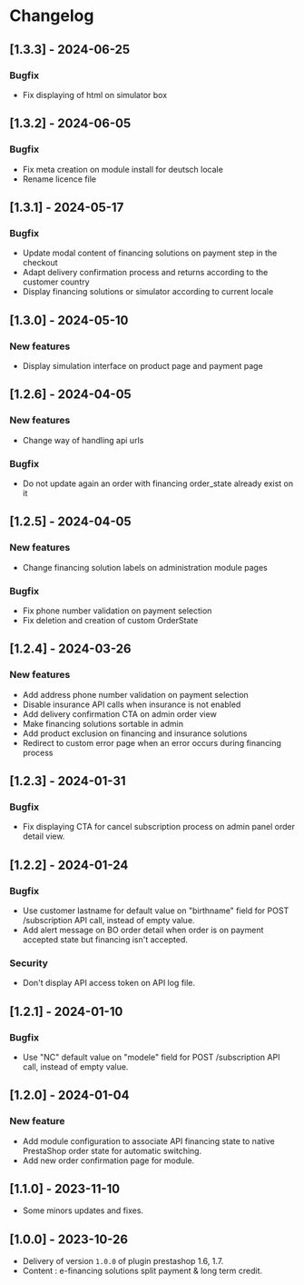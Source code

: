 # Changelog

## [1.3.3] - 2024-06-25
### Bugfix
- Fix displaying of html on simulator box

## [1.3.2] - 2024-06-05
### Bugfix
- Fix meta creation on module install for deutsch locale
- Rename licence file

## [1.3.1] - 2024-05-17
### Bugfix
- Update modal content of financing solutions on payment step in the checkout
- Adapt delivery confirmation process and returns according to the customer country
- Display financing solutions or simulator according to current locale

## [1.3.0] - 2024-05-10
### New features
- Display simulation interface on product page and payment page

## [1.2.6] - 2024-04-05
### New features
- Change way of handling api urls
### Bugfix
- Do not update again an order with financing order_state already exist on it

## [1.2.5] - 2024-04-05
### New features
- Change financing solution labels on administration module pages
### Bugfix
- Fix phone number validation on payment selection
- Fix deletion and creation of custom OrderState

## [1.2.4] - 2024-03-26
### New features
- Add address phone number validation on payment selection
- Disable insurance API calls when insurance is not enabled
- Add delivery confirmation CTA on admin order view
- Make financing solutions sortable in admin
- Add product exclusion on financing and insurance solutions
- Redirect to custom error page when an error occurs during financing process

## [1.2.3] - 2024-01-31
### Bugfix
- Fix displaying CTA for cancel subscription process on admin panel order detail view.

## [1.2.2] - 2024-01-24
### Bugfix
- Use customer lastname for default value on "birthname" field for POST /subscription API call, instead of empty value.
- Add alert message on BO order detail when order is on payment accepted state but financing isn't accepted.
### Security
- Don't display API access token on API log file.

## [1.2.1] - 2024-01-10
### Bugfix
- Use "NC" default value on "modele" field for POST /subscription API call, instead of empty value.

## [1.2.0] - 2024-01-04
### New feature
- Add module configuration to associate API financing state to native PrestaShop order state for automatic switching.
- Add new order confirmation page for module.

## [1.1.0] - 2023-11-10
- Some minors updates and fixes. 

## [1.0.0] - 2023-10-26
- Delivery of version `1.0.0` of plugin prestashop 1.6, 1.7.
- Content : e-financing solutions split payment & long term credit.
